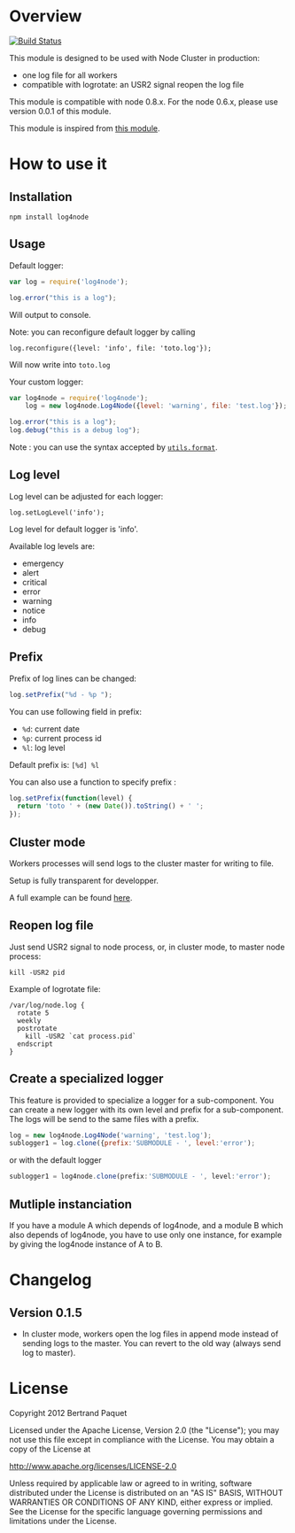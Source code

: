 # Overview

[![Build Status](https://travis-ci.org/bpaquet/log4node.png)](https://travis-ci.org/bpaquet/log4node)

This module is designed to be used with Node Cluster in production:
* one log file for all workers
* compatible with logrotate: an USR2 signal reopen the log file

This module is compatible with node 0.8.x. For the node 0.6.x, please use version 0.0.1 of this module.

This module is inspired from [this module](https://github.com/visionmedia/log.js).

# How to use it

## Installation

    npm install log4node

## Usage

Default logger:
```js
var log = require('log4node');

log.error("this is a log");
```
Will output to console.

Note: you can reconfigure default logger by calling

    log.reconfigure({level: 'info', file: 'toto.log'});

Will now write into `toto.log`

Your custom logger:
```js
var log4node = require('log4node');
    log = new log4node.Log4Node({level: 'warning', file: 'test.log'});

log.error("this is a log");
log.debug("this is a debug log");
```

Note : you can use the syntax accepted by [`utils.format`](http://nodejs.org/api/util.html#util_util_format_format).

## Log level

Log level can be adjusted for each logger:

    log.setLogLevel('info');

Log level for default logger is 'info'.

Available log levels are:

* emergency
* alert
* critical
* error
* warning
* notice
* info
* debug

## Prefix

Prefix of log lines can be changed:

```js
log.setPrefix("%d - %p ");
```

You can use following field in prefix:
* `%d`: current date
* `%p`: current process id
* `%l`: log level

Default prefix is: `[%d] %l `

You can also use a function to specify prefix :

```js
log.setPrefix(function(level) {
  return 'toto ' + (new Date()).toString() + ' ';
});
```

## Cluster mode

Workers processes will send logs to the cluster master for writing to file.

Setup is fully transparent for developper.

A full example can be found [here](https://github.com/bpaquet/log4node/blob/master/test/cluster/test1.js).

## Reopen log file

Just send USR2 signal to node process, or, in cluster mode, to master node process:

    kill -USR2 pid

Example of logrotate file:

    /var/log/node.log {
      rotate 5
      weekly
      postrotate
        kill -USR2 `cat process.pid`
      endscript
    }

## Create a specialized logger
This feature is provided to specialize a logger for a sub-component.
You can create a new logger with its own level and prefix for a sub-component.
The logs will be send to the same files with a prefix.

```js
log = new log4node.Log4Node('warning', 'test.log');
sublogger1 = log.clone({prefix:'SUBMODULE - ', level:'error');
```

or with the default logger

```js
sublogger1 = log4node.clone(prefix:'SUBMODULE - ', level:'error');
```

## Mutliple instanciation

If you have a module A which depends of log4node, and a module B which also depends of log4node, you have to use only one instance, for example by giving the log4node instance of A to B.

# Changelog

## Version 0.1.5

- In cluster mode, workers open the log files in append mode instead of sending logs to the master. You can revert to the old way (always send log to master).

# License

Copyright 2012 Bertrand Paquet

Licensed under the Apache License, Version 2.0 (the "License");
you may not use this file except in compliance with the License.
You may obtain a copy of the License at

   http://www.apache.org/licenses/LICENSE-2.0

Unless required by applicable law or agreed to in writing, software
distributed under the License is distributed on an "AS IS" BASIS,
WITHOUT WARRANTIES OR CONDITIONS OF ANY KIND, either express or implied.
See the License for the specific language governing permissions and
limitations under the License.

